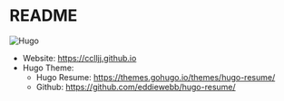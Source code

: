 # README

![Hugo](https://img.shields.io/badge/Hugo-black.svg?style=for-the-badge&logo=Hugo)

- Website: https://cclljj.github.io
- Hugo Theme: 
  - Hugo Resume: https://themes.gohugo.io/themes/hugo-resume/
  - Github: https://github.com/eddiewebb/hugo-resume/
